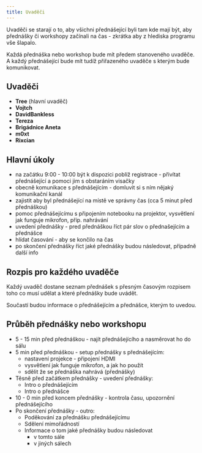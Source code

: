 ```yaml
---
title: Uvaděči
---
```


Uvaděči se starají o to, aby všichni přednášející byli tam kde mají být, aby přednášky či workshopy začínali na čas - zkrátka aby z hlediska programu vše šlapalo.

Každá přednáška nebo workshop bude mít předem stanoveného uvaděče. A každý přednášející bude mít tudíž přiřazeného uvaděče s kterým bude komunikovat.

## Uvaděči

* **Tree** (hlavní uvaděč)
* **Vojtch**
* **DavidBankless**
* **Tereza**
* **Brigádnice Aneta**
* **m0xt**
* **Rixcian**

## Hlavní úkoly

* na začátku 9:00 - 10:00 být k dispozici poblíž registrace - přivítat přednášející a pomoci jim s obstaráním visačky
* obecně komunikace s přednášejícím - domluvit si s ním nějaký komunikační kanál
* zajistit aby byl přednášející na místě ve správny čas (cca 5 minut před přednáškou)
* pomoc přednášejícímu s připojením notebooku na projektor, vysvětlení jak funguje mikrofon, příp. nahrávání
* uvedení přednášky - pred přednáškou říct pár slov o přednašejícím a přednášce
* hlídat časování - aby se končilo na čas
* po skončení přednášky říct jaké přednášky budou následovat, případně další info

## Rozpis pro každého uvaděče

Každý uvaděč dostane seznam přednášek s přesným časovým rozpisem toho co musí udělat a které přednášky bude uvádět.

Součastí budou informace o přednášejícím a přednášce, kterým to uvedou.

## Průběh přednášky nebo workshopu

* 5 - 15 min před přednáškou - najít přednášejícího a nasměrovat ho do sálu
* 5 min před přednáškou - setup přednášky s přednášejícím:
  * nastavení projekce - připojení HDMI
  * vysvětlení jak funguje mikrofon, a jak ho použít
  * sdělit že se přednáška nahrává (přednášky)
* Těsně před začátkem přednášky - uvedení přednášky:
  * Intro o přednášejícím
  * Intro o přednášce
* 10 - 0 min před koncem přednášky - kontrola času, upozornění přednášejícího
* Po skončení přednášky - outro:
  * Poděkování za přednášku přednášejícímu
  * Sdělení mimořádností
  * Informace o tom jaké přednášky budou následovat
    * v tomto sále
    * v jiných sálech
